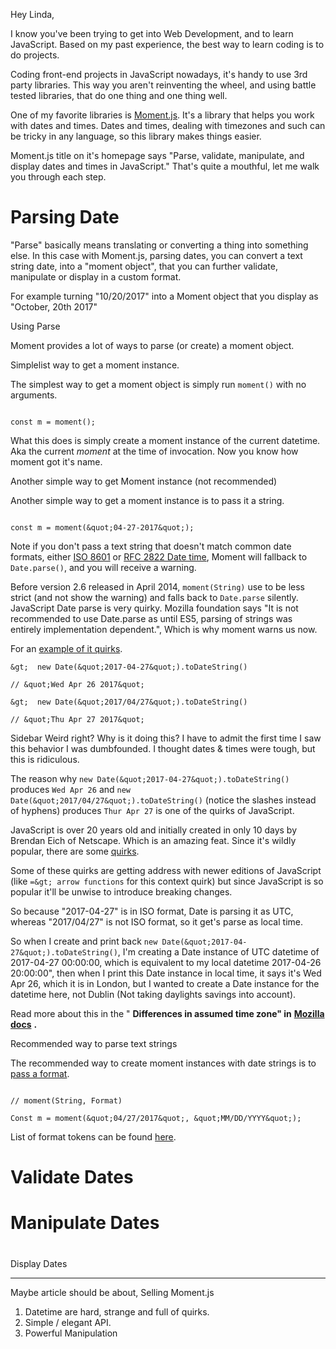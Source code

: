 Hey Linda,

I know you&#39;ve been trying to get into Web Development, and to learn JavaScript. Based on my past experience, the best way to learn coding is to do projects.

Coding front-end projects in JavaScript nowadays, it&#39;s handy to use 3rd party libraries. This way you aren&#39;t reinventing the wheel, and using battle tested libraries, that do one thing and one thing well.

One of my favorite libraries is [Moment.js](http://momentjs.com/). It&#39;s a library that helps you work with dates and times. Dates and times, dealing with timezones and such can be tricky in any language, so this library makes things easier.

Moment.js title on it&#39;s homepage says &quot;Parse, validate, manipulate, and display dates and times in JavaScript.&quot; That&#39;s quite a mouthful, let me walk you through each step.

# Parsing Date

&quot;Parse&quot; basically means translating or converting a thing into something else. In this case with Moment.js, parsing dates, you can convert a text string date, into a &quot;moment object&quot;, that you can further validate, manipulate or display in a custom format.

For example turning &quot;10/20/2017&quot; into a Moment object that you display as &quot;October, 20th 2017&quot;

Using Parse

Moment provides a lot of ways to parse (or create) a moment object.

Simplelist way to get a moment instance.

The simplest way to get a moment object is simply run `moment()` with no arguments.

```

const m = moment();

```

What this does is simply create a moment instance of the current datetime. Aka the current _moment_ at the time of invocation. Now you know how moment got it&#39;s name.

Another simple way to get Moment instance (not recommended)

Another simple way to get a moment instance is to pass it a string.

```

const m = moment(&quot;04-27-2017&quot;);

```

Note if you don&#39;t pass a text string that doesn&#39;t match common date formats, either [ISO 8601](https://en.wikipedia.org/wiki/ISO_8601) or [RFC 2822 Date time](https://tools.ietf.org/html/rfc2822#section-3.3), Moment will fallback to `Date.parse()`, and you will receive a warning.

Before version 2.6 released in April 2014, `moment(String)` use to be less strict (and not show the warning) and falls back to `Date.parse` silently. JavaScript Date parse is very quirky. Mozilla foundation says &quot;It is not recommended to use Date.parse as until ES5, parsing of strings was entirely implementation dependent.&quot;, Which is why moment warns us now.

For an [example of it quirks](http://blog.dygraphs.com/2012/03/javascript-and-dates-what-mess.html).

```
&gt;  new Date(&quot;2017-04-27&quot;).toDateString()

// &quot;Wed Apr 26 2017&quot;

&gt;  new Date(&quot;2017/04/27&quot;).toDateString()

// &quot;Thu Apr 27 2017&quot;

```

Sidebar
Weird right? Why is it doing this? I have to admit the first time I saw this behavior I was dumbfounded. I thought dates &amp; times were tough, but this is ridiculous.

The reason why `new Date(&quot;2017-04-27&quot;).toDateString()` produces `Wed Apr 26` and `new Date(&quot;2017/04/27&quot;).toDateString()` (notice the slashes instead of hyphens) produces `Thur Apr 27` is one of the quirks of JavaScript.

JavaScript is over 20 years old and initially created in only 10 days by Brendan Eich of Netscape. Which is an amazing feat. Since it&#39;s wildly popular, there are some [quirks](http://developer.telerik.com/featured/seven-javascript-quirks-i-wish-id-known-about/).

Some of these quirks are getting address with newer editions of JavaScript (like `=&gt; arrow functions` for this context quirk) but since JavaScript is so popular it&#39;ll be unwise to introduce breaking changes.

So because &quot;2017-04-27&quot; is in ISO format, Date is parsing it as UTC, whereas &quot;2017/04/27&quot; is not ISO format, so it get&#39;s parse as local time.

So when I create and print back `new Date(&quot;2017-04-27&quot;).toDateString()`, I&#39;m creating a Date instance of UTC datetime of 2017-04-27 00:00:00, which is equivalent to my local datetime 2017-04-26 20:00:00&quot;, then when I print this Date instance in local time, it says it&#39;s Wed Apr 26, which it is in London, but I wanted to create a Date instance for the datetime here, not Dublin (Not taking daylights savings into account).

Read more about this in the &quot; **Differences in assumed time zone&quot; in** [**Mozilla docs**](https://developer.mozilla.org/en-US/docs/Web/JavaScript/Reference/Global_Objects/Date/parse) **.**

Recommended way to parse text strings

The recommended way to create moment instances with date strings is to [pass a format](https://momentjs.com/docs/#/parsing/string-format/).

```

// moment(String, Format)

Const m = moment(&quot;04/27/2017&quot;, &quot;MM/DD/YYYY&quot;);

```

List of format tokens can be found [here](https://momentjs.com/docs/#/displaying/format/).

# Validate Dates

# Manipulate Dates

#
Display Dates



----

Maybe article should be about, Selling Moment.js

1. Datetime are hard, strange and full of quirks.
2. Simple / elegant API.
3. Powerful Manipulation
